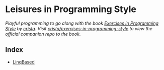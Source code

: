 Leisures in Programming Style
=============================
_Playful programming to go along with the book [Exercises in Programming Style](https://www.amazon.com/Exercises-Programming-Style-Cristina-Videira/dp/1482227371/) by [crista](https://github.com/crista). Visit [crista/exercises-in-programming-style](https://github.com/crista/exercises-in-programming-style) to view the official companion repo to the book._

Index
-----
* [LinqBased](LinqBased/)
